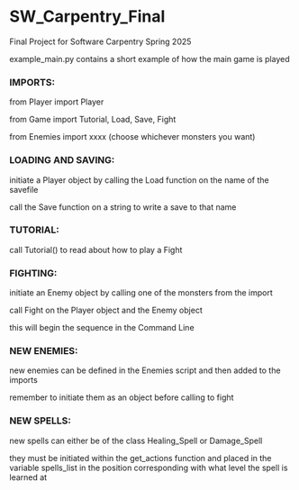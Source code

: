 # SW_Carpentry_Final
Final Project for Software Carpentry Spring 2025

example_main.py contains a short example of how the main game is played

### IMPORTS:

from Player import Player

from Game import Tutorial, Load, Save, Fight

from Enemies import xxxx (choose whichever monsters you want)


### LOADING AND SAVING:
initiate a Player object by calling the Load function on the name of the savefile

call the Save function on a string to write a save to that name

### TUTORIAL:
call Tutorial() to read about how to play a Fight

### FIGHTING:
initiate an Enemy object by calling one of the monsters from the import

call Fight on the Player object and the Enemy object

this will begin the sequence in the Command Line

### NEW ENEMIES:
new enemies can be defined in the Enemies script and then added to the imports

remember to initiate them as an object before calling to fight

### NEW SPELLS:
new spells can either be of the class Healing_Spell or Damage_Spell

they must be initiated within the get_actions function and placed in the variable spells_list in the position corresponding with what level the spell is learned at


